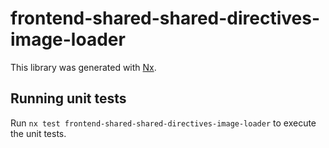# frontend-shared-shared-directives-image-loader

This library was generated with [Nx](https://nx.dev).

## Running unit tests

Run `nx test frontend-shared-shared-directives-image-loader` to execute the unit tests.
